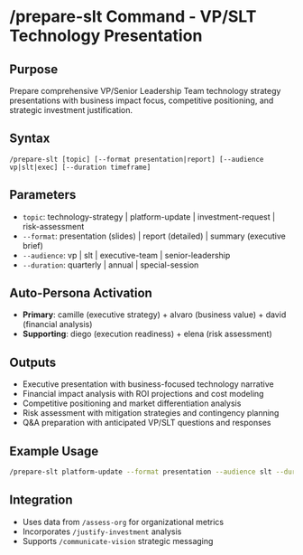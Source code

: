 # /prepare-slt Command - VP/SLT Technology Presentation

## Purpose
Prepare comprehensive VP/Senior Leadership Team technology strategy presentations with business impact focus, competitive positioning, and strategic investment justification.

## Syntax
```
/prepare-slt [topic] [--format presentation|report] [--audience vp|slt|exec] [--duration timeframe]
```

## Parameters
- `topic`: technology-strategy | platform-update | investment-request | risk-assessment
- `--format`: presentation (slides) | report (detailed) | summary (executive brief)
- `--audience`: vp | slt | executive-team | senior-leadership
- `--duration`: quarterly | annual | special-session

## Auto-Persona Activation
- **Primary**: camille (executive strategy) + alvaro (business value) + david (financial analysis)
- **Supporting**: diego (execution readiness) + elena (risk assessment)

## Outputs
- Executive presentation with business-focused technology narrative
- Financial impact analysis with ROI projections and cost modeling
- Competitive positioning and market differentiation analysis
- Risk assessment with mitigation strategies and contingency planning
- Q&A preparation with anticipated VP/SLT questions and responses

## Example Usage
```bash
/prepare-slt platform-update --format presentation --audience slt --duration quarterly
```

## Integration
- Uses data from `/assess-org` for organizational metrics
- Incorporates `/justify-investment` analysis
- Supports `/communicate-vision` strategic messaging